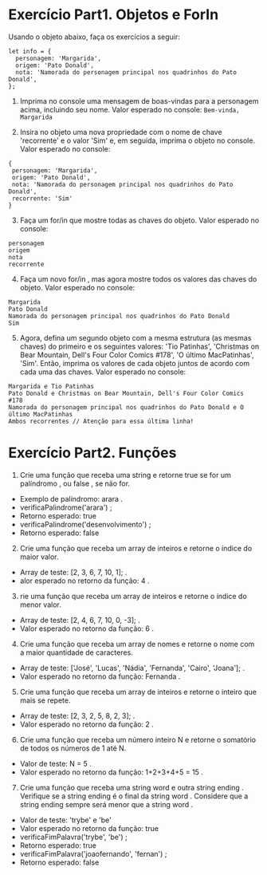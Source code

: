 # Exercício Part1. Objetos e ForIn

Usando o objeto abaixo, faça os exercícios a seguir:
```
let info = {
  personagem: 'Margarida',
  origem: 'Pato Donald',
  nota: 'Namorada do personagem principal nos quadrinhos do Pato Donald',
};
```
1. Imprima no console uma mensagem de boas-vindas para a personagem acima, incluindo seu nome. Valor esperado no console:
`Bem-vinda, Margarida`

 2. Insira no objeto uma nova propriedade com o nome de chave 'recorrente' e o valor 'Sim' e, em seguida, imprima o objeto no console. Valor esperado no console:
 ```
 {
  personagem: 'Margarida',
  origem: 'Pato Donald',
  nota: 'Namorada do personagem principal nos quadrinhos do Pato Donald',
  recorrente: 'Sim'
}
```

3. Faça um for/in que mostre todas as chaves do objeto. Valor esperado no console:
```
personagem
origem
nota
recorrente
```

4. Faça um novo for/in , mas agora mostre todos os valores das chaves do objeto. Valor esperado no console:
```
Margarida
Pato Donald
Namorada do personagem principal nos quadrinhos do Pato Donald
Sim
```

5. Agora, defina um segundo objeto com a mesma estrutura (as mesmas chaves) do primeiro e os seguintes valores: 'Tio Patinhas', 'Christmas on Bear Mountain, Dell's Four Color Comics #178', 'O último MacPatinhas', 'Sim'. Então, imprima os valores de cada objeto juntos de acordo com cada uma das chaves. Valor esperado no console:
```
Margarida e Tio Patinhas
Pato Donald e Christmas on Bear Mountain, Dell's Four Color Comics #178
Namorada do personagem principal nos quadrinhos do Pato Donald e O último MacPatinhas
Ambos recorrentes // Atenção para essa última linha!
```

# Exercício Part2. Funções

1. Crie uma função que receba uma string e retorne true se for um palíndromo , ou false , se não for.
* Exemplo de palíndromo: arara .
* verificaPalindrome('arara') ;
* Retorno esperado: true
* verificaPalindrome('desenvolvimento') ;
* Retorno esperado: false
2. Crie uma função que receba um array de inteiros e retorne o índice do maior valor.
* Array de teste: [2, 3, 6, 7, 10, 1]; .
* alor esperado no retorno da função: 4 .
3. rie uma função que receba um array de inteiros e retorne o índice do menor valor.
* Array de teste: [2, 4, 6, 7, 10, 0, -3]; .
* Valor esperado no retorno da função: 6 .
4. Crie uma função que receba um array de nomes e retorne o nome com a maior quantidade de caracteres.
* Array de teste: ['José', 'Lucas', 'Nádia', 'Fernanda', 'Cairo', 'Joana']; .
* Valor esperado no retorno da função: Fernanda .
5. Crie uma função que receba um array de inteiros e retorne o inteiro que mais se repete.
* Array de teste: [2, 3, 2, 5, 8, 2, 3]; .
* Valor esperado no retorno da função: 2 .
6. Crie uma função que receba um número inteiro N e retorne o somatório de todos os números de 1 até N.
* Valor de teste: N = 5 .
* Valor esperado no retorno da função: 1+2+3+4+5 = 15 .
7. Crie uma função que receba uma string word e outra string ending . Verifique se a string ending é o final da string word . Considere que a string ending sempre será menor que a string word .
* Valor de teste: 'trybe' e 'be'
* Valor esperado no retorno da função: true
* verificaFimPalavra('trybe', 'be') ;
* Retorno esperado: true
* verificaFimPalavra('joaofernando', 'fernan') ;
* Retorno esperado: false